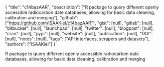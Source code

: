 {
  "title": "c14bazAAR",
  "description": ["R package to query different openly accessible radiocarbon date databases, allowing for basic data cleaning, calibration and merging"],
  "github": ["https://github.com/ISAAKiel/c14bazAAR"],
  "gist": [null],
  "gitlab": [null],
  "bitbucket": [null],
  "launchpad": [null],
  "twitter": [null],
  "blogpost": [null],
  "cran": [null],
  "pypi": [null],
  "website": [null],
  "publication": [null],
  "DOI": [null],
  "notes": [null],
  "tags": ["API interfaces, scrapers and datasets"],
  "authors": ["ISAAKiel"]
}

<!-- Generated by csv2md.R – do not edit by hand -->

R package to query different openly accessible radiocarbon date databases, allowing for basic data cleaning, calibration and merging